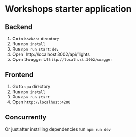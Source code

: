 # Workshops starter application

## Backend

1. Go to `backend` directory
1. Run `npm install`
1. Run `npm run start:dev`
1. Open `http://localhost:3002/api/flights
1. Open Swagger UI `http://localhost:3002/swagger`


## Frontend

1. Go to `spa` directory
1. Run `npm install`
1. Run `npm run start`
1. Open `http://localhost:4200`

## Concurrently

Or just after installing dependencies run `npm run dev`